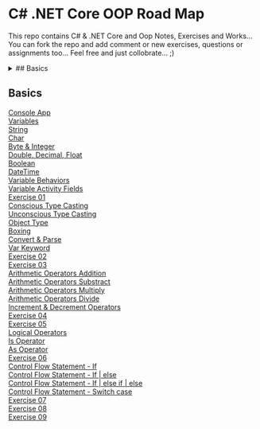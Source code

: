 # C# .NET Core OOP Road Map
This repo contains C# & .NET Core and Oop Notes, Exercises and Works... You can fork the repo and add comment or new exercises, questions or assignments too... Feel free and just collobrate... ;)

<details>
  <summary>## Basics</summary>
  <ol>
    <li>
      [Console App](https://github.com/esalkan/CSharp-NET-Core-Oop-Road-Map/blob/master/CS01_01_ConsoleApp/Program.cs)
    </li>
  </ol>
</details>

## Basics
[Console App](https://github.com/esalkan/CSharp-NET-Core-Oop-Road-Map/blob/master/CS01_01_ConsoleApp/Program.cs)
<br>
[Variables](https://github.com/esalkan/CSharp-NET-Core-Oop-Road-Map/blob/master/CS01_02_Variables/Program.cs)
<br>
[String](https://github.com/esalkan/CSharp-NET-Core-Oop-Road-Map/blob/master/CS01_03_String/Program.cs)
<br>
[Char](https://github.com/esalkan/CSharp-NET-Core-Oop-Road-Map/blob/master/CS01_04_Char/Program.cs)
<br>
[Byte & Integer](https://github.com/esalkan/CSharp-NET-Core-Oop-Road-Map/blob/master/CS01_05_ByteAndInteger/Program.cs)
<br>
[Double, Decimal, Float](https://github.com/esalkan/CSharp-NET-Core-Oop-Road-Map/blob/master/CS01_06_Double_Decimal_Float/Program.cs)
<br>
[Boolean](https://github.com/esalkan/CSharp-NET-Core-Oop-Road-Map/blob/master/CS01_07_Boolean/Program.cs)
<br>
[DateTime](https://github.com/esalkan/CSharp-NET-Core-Oop-Road-Map/blob/master/CS01_08_DateTime/Program.cs)
<br>
[Variable Behaviors](https://github.com/esalkan/CSharp-NET-Core-Oop-Road-Map/blob/master/CS01_09_VariableBehaviors/Program.cs)
<br>
[Variable Activity Fields](https://github.com/esalkan/CSharp-NET-Core-Oop-Road-Map/blob/master/CS01_10_VariableActivityFields/Program.cs)
<br>
[Exercise 01](https://github.com/esalkan/CSharp-NET-Core-Oop-Road-Map/blob/master/CS01_11_Exercise_01/Program.cs)
<br>
[Conscious Type Casting](https://github.com/esalkan/CSharp-NET-Core-Oop-Road-Map/blob/master/CS01_12_ConsiciousTypeCasting/Program.cs)
<br>
[Unconscious Type Casting](https://github.com/esalkan/CSharp-NET-Core-Oop-Road-Map/blob/master/CS01_13_UnconsciousTypeCasting/Program.cs)
<br>
[Object Type](https://github.com/esalkan/CSharp-NET-Core-Oop-Road-Map/blob/master/CS01_14_ObjectType/Program.cs)
<br>
[Boxing](https://github.com/esalkan/CSharp-NET-Core-Oop-Road-Map/blob/master/CS01_15_Boxing/Program.cs)
<br>
[Convert & Parse](https://github.com/esalkan/CSharp-NET-Core-Oop-Road-Map/blob/master/CS01_16_ConvertAndParse/Program.cs)
<br>
[Var Keyword](https://github.com/esalkan/CSharp-NET-Core-Oop-Road-Map/blob/master/CS01_17_VarKeyword/Program.cs)
<br>
[Exercise 02](https://github.com/esalkan/CSharp-NET-Core-Oop-Road-Map/blob/master/CS01_18_Exercise_02/Program.cs)
<br>
[Exercise 03](https://github.com/esalkan/CSharp-NET-Core-Oop-Road-Map/blob/master/CS01_19_Exercise_03/Program.cs)
<br>
[Arithmetic Operators Addition](https://github.com/esalkan/CSharp-NET-Core-Oop-Road-Map/blob/master/CS01_20_ArithmeticOperators_Addition/Program.cs)
<br>
[Arithmetic Operators Substract](https://github.com/esalkan/CSharp-NET-Core-Oop-Road-Map/blob/master/CS01_21_ArithmeticOperators_Substract/Program.cs)
<br>
[Arithmetic Operators Multiply](https://github.com/esalkan/CSharp-NET-Core-Oop-Road-Map/blob/master/CS01_22_ArithmeticOperators_Multiply/Program.cs)
<br>
[Arithmetic Operators Divide](https://github.com/esalkan/CSharp-NET-Core-Oop-Road-Map/blob/master/CS01_23_ArithmeticOperators_Divide/Program.cs)
<br>
[Increment & Decrement Operators](https://github.com/esalkan/CSharp-NET-Core-Oop-Road-Map/blob/master/CS01_24_Operators_Modulus_Increment_Decrement/Program.cs)
<br>
[Exercise 04](https://github.com/esalkan/CSharp-NET-Core-Oop-Road-Map/blob/master/CS01_25_Exercise_04/Program.cs)
<br>
[Exercise 05](https://github.com/esalkan/CSharp-NET-Core-Oop-Road-Map/blob/master/CS01_26_Exercise_05/Program.cs)
<br>
[Logical Operators](https://github.com/esalkan/CSharp-NET-Core-Oop-Road-Map/blob/master/CS01_27_LogicalOperators/Program.cs)
<br>
[Is Operator](https://github.com/esalkan/CSharp-NET-Core-Oop-Road-Map/blob/master/CS01_28_IsOperator/Program.cs)
<br>
[As Operator](https://github.com/esalkan/CSharp-NET-Core-Oop-Road-Map/blob/master/CS01_29_AsOperator/Program.cs)
<br>
[Exercise 06](https://github.com/esalkan/CSharp-NET-Core-Oop-Road-Map/blob/master/CS01_30_Exercise_06/Program.cs)
<br>
[Control Flow Statement - If](https://github.com/esalkan/CSharp-NET-Core-Oop-Road-Map/blob/master/CS01_31_ControlFlowStatement_IF/Program.cs)
<br>
[Control Flow Statement - If | else](https://github.com/esalkan/CSharp-NET-Core-Oop-Road-Map/blob/master/CS01_32_ControlFlowStatement_IF-ELSE/Program.cs)
<br>
[Control Flow Statement - If | else if | else](https://github.com/esalkan/CSharp-NET-Core-Oop-Road-Map/blob/master/CS01_33_ControlFlowStatement_IF-ELSEIF-IF/Program.cs)
<br>
[Control Flow Statement - Switch case](https://github.com/esalkan/CSharp-NET-Core-Oop-Road-Map/blob/master/CS01_34_ControlFlowStatement_SwitchCase/Program.cs)
<br>
[Exercise 07](https://github.com/esalkan/CSharp-NET-Core-Oop-Road-Map/blob/master/CS01_35_Exercise_07/Program.cs)
<br>
[Exercise 08](https://github.com/esalkan/CSharp-NET-Core-Oop-Road-Map/blob/master/CS01_36_Exercise_08/Program.cs)
<br>
[Exercise 09](https://github.com/esalkan/CSharp-NET-Core-Oop-Road-Map/blob/master/CS01_37_Exercise_09/Program.cs)
<br>
